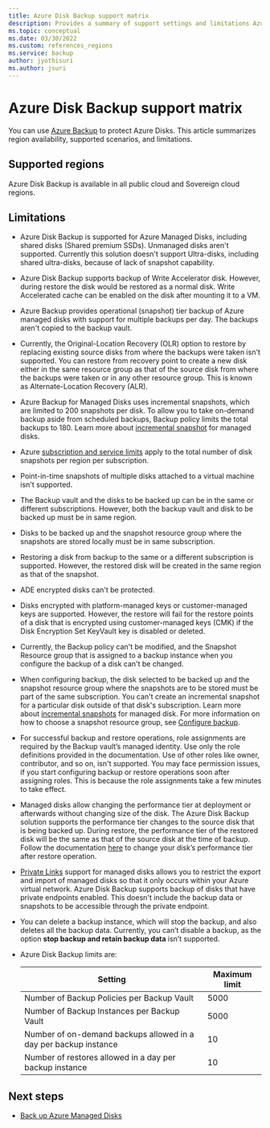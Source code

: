 ```yaml
---
title: Azure Disk Backup support matrix
description: Provides a summary of support settings and limitations Azure Disk Backup.
ms.topic: conceptual
ms.date: 03/30/2022
ms.custom: references_regions
ms.service: backup
author: jyothisuri
ms.author: jsuri
---
```


# Azure Disk Backup support matrix

You can use [Azure Backup](./backup-overview.md) to protect Azure Disks. This article summarizes region availability, supported scenarios, and limitations.

## Supported regions

Azure Disk Backup is available in all public cloud and Sovereign cloud regions.

## Limitations

- Azure Disk Backup is supported for Azure Managed Disks, including shared disks (Shared premium SSDs). Unmanaged disks aren't supported. Currently this solution doesn't support Ultra-disks, including shared ultra-disks, because of lack of snapshot capability.

- Azure Disk Backup supports backup of Write Accelerator disk. However, during restore the disk would be restored as a normal disk. Write Accelerated cache can be enabled on the disk after mounting it to a VM.

- Azure Backup provides operational (snapshot) tier backup of Azure managed disks with support for multiple backups per day. The backups aren't copied to the backup vault.

- Currently, the Original-Location Recovery (OLR) option to restore by replacing existing source disks from where the backups were taken isn't supported. You can restore from recovery point to create a new disk either in the same resource group as that of the source disk from where the backups were taken or in any other resource group. This is known as Alternate-Location Recovery (ALR).

- Azure Backup for Managed Disks uses incremental snapshots, which are limited to 200 snapshots per disk. To allow you to take on-demand backup aside from scheduled backups, Backup policy limits the total backups to 180. Learn more about [incremental snapshot](../virtual-machines/disks-incremental-snapshots.md#restrictions) for managed disks.

- Azure [subscription and service limits](../azure-resource-manager/management/azure-subscription-service-limits.md#virtual-machine-disk-limits) apply to the total number of disk snapshots per region per subscription.

- Point-in-time snapshots of multiple disks attached to a virtual machine isn't supported.

- The Backup vault and the disks to be backed up can be in the same or different subscriptions. However, both the backup vault and disk to be backed up must be in same region.

- Disks to be backed up and the snapshot resource group where the snapshots are stored locally must be in same subscription.

- Restoring a disk from backup to the same or a different subscription is supported. However, the restored disk will be created in the same region as that of the snapshot.

- ADE encrypted disks can't be protected.

- Disks encrypted with platform-managed keys or customer-managed keys are supported. However, the restore will fail for the restore points of a disk that is encrypted using customer-managed keys (CMK) if the Disk Encryption Set KeyVault key is disabled or deleted.

- Currently, the Backup policy can't be modified, and the Snapshot Resource group that is assigned to a backup instance when you  configure the backup of a disk can't be changed.

- When configuring backup, the disk selected to be backed up and the snapshot resource group where the snapshots are to be stored must be part of the same subscription. You can't create an incremental snapshot for a particular disk outside of that disk's subscription. Learn more about [incremental snapshots](../virtual-machines/disks-incremental-snapshots.md#restrictions) for managed disk. For more information on how to choose a snapshot resource group, see  [Configure backup](backup-managed-disks.md#configure-backup).

- For successful backup and restore operations, role assignments are required by the Backup vault’s managed identity. Use only the role definitions provided in the documentation. Use of other roles like owner, contributor, and so on, isn't supported. You may face permission issues, if you start configuring backup or restore operations soon after assigning roles. This is because the role     assignments take a few minutes to take effect.

- Managed disks allow changing the performance tier at deployment or afterwards without changing size of the disk. The Azure Disk Backup solution supports the performance tier changes to the source disk that is being backed up. During restore, the performance tier of the restored disk will be the same as that of the source disk at the time of backup. Follow the documentation [here](../virtual-machines/disks-performance-tiers-portal.md) to change your disk’s performance tier after restore operation.

- [Private Links](../virtual-machines/disks-enable-private-links-for-import-export-portal.md) support for managed disks allows you to restrict the export and import of managed disks so that it only occurs within your Azure virtual network. Azure Disk Backup supports backup of disks that have private endpoints enabled. This doesn't include the backup data or snapshots to be accessible through the private endpoint.

- You can delete a backup instance, which will stop the backup, and also deletes all the backup data. Currently, you can’t disable a backup, as the option **stop backup and retain backup data** isn’t supported.

- Azure Disk Backup limits are:
    
    | Setting | Maximum limit |
    | --- | --- |
    | Number of Backup Policies per Backup Vault | 5000 |
    | Number of Backup Instances per Backup Vault | 5000 |
    | Number of on-demand backups allowed in a day per backup instance | 10 |
    | Number of restores allowed in a day per backup instance | 10 |

## Next steps

- [Back up Azure Managed Disks](backup-managed-disks.md)